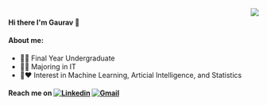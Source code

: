 <img align='right' src="https://github-readme-stats.vercel.app/api?username=gauravsharma-97&show_icons=true">

#### Hi there I'm Gaurav :wave:

<!-- [![gauravsharma.com](https://img.shields.io/static/v1?label=gauravsharma.com&message=%20&color=yellow&logo=&style=flat-square&logoColor=white)](https://www.gauravsharma.com/) -->

#### About me:
  
* 👨‍🎓  Final Year Undergraduate  
* 👨‍💻  Majoring in IT  
* 👨‍:heart:  Interest in Machine Learning, Articial Intelligence, and Statistics
 
 <!-- 🚧 **Current Project:**  -->
 
#### Reach me on [![Linkedin](https://img.shields.io/static/v1?label=LinkedIn&message=%20&color=orange&logo=Linkedin&style=flat-square&logoColor=white)](https://www.linkedin.com/in/gs-11/) [![Gmail](https://img.shields.io/static/v1?label=Gmail&message=%20&color=red&logo=gmail&style=flat-square&logoColor=white)](mailto:gauravsharmaa97@gmail.com)
  

<!-- ⭐️ From [Gaurav Sharma](https://github.com/gauravsharma-97) -->
